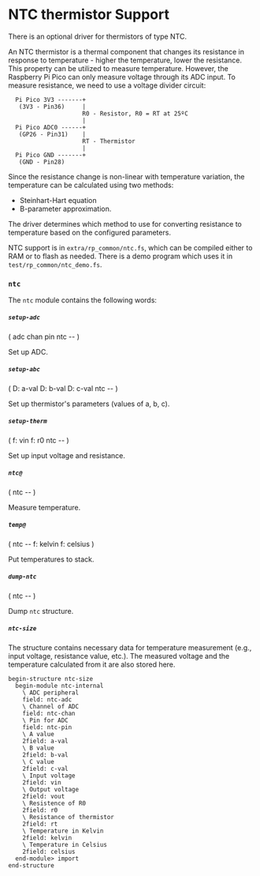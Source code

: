# NTC thermistor Support

There is an optional driver for thermistors of type NTC. 

An NTC thermistor is a thermal component that changes its resistance in response to temperature - higher the temperature, lower the resistance. This property can be utilized to measure temperature. However, the Raspberry Pi Pico can only measure voltage through its ADC input. To measure resistance, we need to use a voltage divider circuit:

```
  Pi Pico 3V3 -------+
   (3V3 - Pin36)     |
                     R0 - Resistor, R0 = RT at 25ºC
                     |
  Pi Pico ADC0 ------+
   (GP26 - Pin31)    |
                     RT - Thermistor
                     |
  Pi Pico GND -------+
   (GND - Pin28)
```

Since the resistance change is non-linear with temperature variation, the temperature can be calculated using two methods:
- Steinhart-Hart equation
- B-parameter approximation.

The driver determines which method to use for converting resistance to temperature based on the configured parameters.

NTC support is in `extra/rp_common/ntc.fs`, which can be compiled either to RAM or to flash as needed. There is a demo program which uses it in `test/rp_common/ntc_demo.fs`.

### `ntc`

The `ntc` module contains the following words:

##### `setup-adc`
( adc chan pin ntc -- )

Set up ADC.

##### `setup-abc` 
( D: a-val D: b-val D: c-val ntc -- )

Set up thermistor's parameters (values of a, b, c).

##### `setup-therm`
( f: vin f: r0 ntc -- )

Set up input voltage and resistance.

##### `ntc@`
( ntc -- )  

Measure temperature.

##### `temp@`
( ntc -- f: kelvin f: celsius )

Put temperatures to stack.

##### `dump-ntc`
( ntc -- )

Dump `ntc` structure.

##### `ntc-size`

The structure contains necessary data for temperature measurement (e.g., input voltage, resistance value, etc.). The measured voltage and the temperature calculated from it are also stored here.

``` 
begin-structure ntc-size
  begin-module ntc-internal
    \ ADC peripheral 
    field: ntc-adc
    \ Channel of ADC
    field: ntc-chan
    \ Pin for ADC
    field: ntc-pin
    \ A value
    2field: a-val
    \ B value
    2field: b-val
    \ C value
    2field: c-val
    \ Input voltage
    2field: vin
    \ Output voltage
    2field: vout
    \ Resistence of R0
    2field: r0
    \ Resistance of thermistor
    2field: rt
    \ Temperature in Kelvin
    2field: kelvin
    \ Temperature in Celsius
    2field: celsius
  end-module> import
end-structure
```

